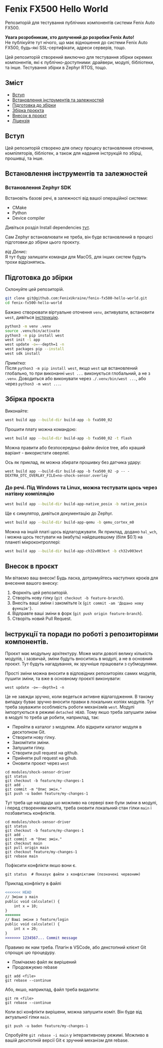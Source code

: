 # Fenix FX500 Hello World

Репозиторій для тестування публічних компонентів системи Fenix Auto FX500.

**Увага розробникам, хто долучений до розробки Fenix Auto!**  
Не публікуйте тут нічого, що має відношення до системи Fenix Auto FX500, будь-які SSL-сертифікати, адреси серверів, тощо.

Цей репозиторій створений виключно для тестування збірки окремих компонентів, які є публічно-доступними: драйвери, модулі, бібліотеки, та інше. Тестування збірки в Zephyr RTOS, тощо.

## Зміст
- [Вступ](#вступ)
- [Встановлення інструментів та залежностей](#встановлення-інструментів-та-залежностей)
- [Підготовка до збірки](#підготовка-до-збірки)
- [Збірка проєкта](#збірка-проєкта)
- [Внесок в проєкт](#внесок-в-проєкт)
- [Ліцензія](#ліцензія)

## Вступ
Цей репозиторій створено для опису процесу встановлення оточення, компіляторів, бібліотек, а також для надання інструкцій по збірці, прошивці, та інше.

## Встановлення інструментів та залежностей

### Встановлення Zephyr SDK
Встановіть базові речі, в залежності від вашої операційної системи:

- CMake
- Python
- Device compiler

Дивіться розділ Install dependencies [тут](https://docs.zephyrproject.org/latest/develop/getting_started/index.html).

Сам Zephyr встановлювати не треба, він буде встановлений в процесі підготовки до збірки цього проєкту.

*від Денис:*  
Я тут буду залишати команди для MacOS, для інших систем будуть трохи відрізнятись.

## Підготовка до збірки

Склонуйте цей репозиторій.

```bash
git clone git@github.com:FenixUkraine/fenix-fx500-hello-world.git
cd fenix-fx500-hello-world
```

Бажано створювати віртуальне оточення `venv`, активувати, встановити `west`, дивіться [інструкцію](https://docs.zephyrproject.org/latest/develop/getting_started/index.html).

```bash
python3 -m venv .venv
source .venv/bin/activate
python3 -m pip install west
west init -l app
west update -o=--depth=1 -n
west packages pip --install
west sdk install
```

*Примітка:*  
Після `python3 -m pip install west`, якщо `west` ще встановлений глобально, то при виконанні `west ...` виконується глобальний, а не з `.venv`. Доводиться або виконувати через `./.venv/bin/west ...`, або через `python3 -m west ...`.

## Збірка проєкта

Виконайте:

```bash
west build app --build-dir build-app -b fxa500_02
```

Прошити плату можна командою:

```bash
west build app --build-dir build-app -b fxa500_02 -t flash
```

Можна правити або безпосередньо файли device tree, або краший варіант - використати оверлеї.

Ось як приклад, як можна збирати прошивку без датчика удару:

```
west build app --build-dir build-app -b fxa500_02 -p -- -DEXTRA_DTC_OVERLAY_FILE=no-shock-sensor.overlay
```

### До речі. Під Windows та Linux, можна тестувати щось через натівну компіляцію

```bash
west build app --build-dir build-app-native_posix -b native_posix
```

Ще є симулятор, дивіться документацію до Zephyr.

```bash
west build app --build-dir build-app-qemu -b qemu_cortex_m0
```

Можна на іншій платі щось відлагоджувати. Як приклад, додано `hal_wch`, і можна щось тестувати на (мабуть) найдешевшому (біля $0.1) на планеті мікроконтроллері:

```bash
west build app --build-dir build-app-ch32v003evt -b ch32v003evt
```

## Внесок в проєкт

Ми вітаємо ваш внесок! Будь ласка, дотримуйтесь наступних кроків для внесення вашого внеску:

1. Форкніть цей репозиторій.
2. Створіть нову гілку (`git checkout -b feature-branch`).
3. Внесіть ваші зміни і закомітьте їх (`git commit -am 'Додано нову функцію'`).
4. Відправте ваші зміни в форк (`git push origin feature-branch`).
5. Створіть новий Pull Request.

## Інструкції та поради по роботі з репозиторіями компонентів.

Проєкт має модульну архітектуру. Може мати доволі велику кількість модулів, і зазвичай,
зміни будуть вноситись в модулі, а не в основний проєкт. Тут будуть нагадування, як
зручніше працювати з субмодулями.

Прості зміни можна вносити в відповідних репозиторіях самих модулів, пушити зміни, та
вже в основному проєкті виконувати:

```shell
west update -o=--depth=1 -n
```

Це не завжди зручно, коли ведеться активне відлагодження. В такому випадку буває зручно вносити
правки в локальних копіях модулів. Тут треба зауважити особливість роботи механізмів `west`.
Модулі імпортуються в режимі `detached HEAD`. Тому якшо треба запушити зміни в модулі то
треба це робити, наприклад, так:

- Перейти в каталог з модулем. Або відкрити каталог модуля в десктопном Git.
- Створити нову гілку.
- Закомітити зміни.
- Запушити гілку.
- Створити pull request на github.
- Прийняти pull request на gihub.
- Оновити проєкт через `west`

```shell
cd modules/shock-sensor-driver
git status
git checkout -b feature/my-changes-1
git add .
git commit -m "Опис змін."
git push -u baden feature/my-changes-1
```

Тут треба ще нагадади шо можливо на сервері вже були зміни в модулі, і перед
створенням коміта, треба оновити локальний стан гілки `main` і позбавитись конфліктів.

```shell
cd modules/shock-sensor-driver
git status
git checkout -b feature/my-changes-1
git add .
git commit -m "Опис змін."
git checkout main
git pull origin main
git checkout feature/my-changes-1
git rebase main
```

Пофіксити конфлікти якшо вони є.

```shell
git status  # Показує файли з конфліктами (позначені червоним)
```

Приклад конфлікту в файлі

```diff
<<<<<<< HEAD
// Зміни з main
public void calculate() {
    int x = 10;
}
=======
// Ваші зміни з feature/login
public void calculate() {
    int x = 20;
}
>>>>>>> 1234567... Commit message
```

Правимо як нам треба. Плагін в VSCode, або декстопний клієнт Git спрощує цю процедуру.

- Помічаємо файл як вирішений
- Продовжуємо rebase

```shell
git add <file>
git rebase --continue
```

Абo, якшо, наприклад, файл треба видалити:

```shell
git rm <file>
git rebase --continue
```

Коли всі конфлікти вирішени, можна запушити коміт. Він буде від актуальної гілки `main`.

```shell
git push -u baden feature/my-changes-1
```

Спробуйте `git rebase -i main` у інтерактивному режимі.
Можливо в вашій десктопній версії Git є зручний механізм для rebase.
